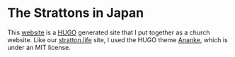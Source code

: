 # The Strattons in Japan

This [website](https://jimmytortilla.github.io/shiroamu/) is a [HUGO](https://gohugo.io/) generated site that I put together as a church website.  Like our [stratton.life](https://stratton.life) site, I used the HUGO theme [Ananke](https://themes.gohugo.io/gohugo-theme-ananke/), which is under an MIT license.
